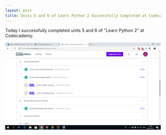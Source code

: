 ```yaml
---
layout: post
title: Units 5 and 6 of Learn Python 2 Successfully Completed at Codecademy!
---
```


Today I successfully completed units 5 and 6 of "Learn Python 2" at Codecademy.

![](/img/python56.png)
